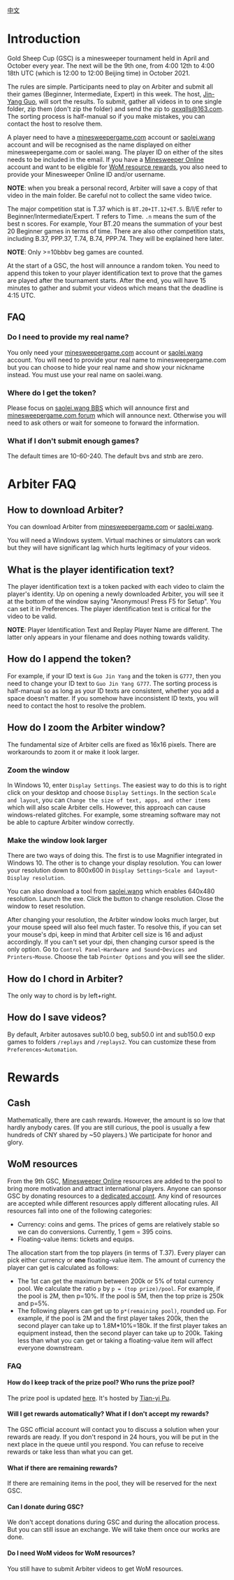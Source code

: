[中文](https://zhuanlan.zhihu.com/p/412898862)

# Introduction

Gold Sheep Cup (GSC) is a minesweeper tournament held in April and October every year. The next will be the 9th one, from 4:00 12th to 4:00 18th UTC (which is 12:00 to 12:00 Beijing time) in October 2021.

The rules are simple. Participants need to play on Arbiter and submit all their games (Beginner, Intermediate, Expert) in this week. The host, [Jin-Yang Guo](https://minesweepergame.com/profile.php?pid=4417), will sort the results. To submit, gather all videos in to one single folder, zip them (don't zip the folder) and send the zip to qxxqlls@163.com. The sorting process is half-manual so if you make mistakes, you can contact the host to resolve them.

A player need to have a [minesweepergame.com](https://minesweepergame.com/) account or [saolei.wang](http://www.saolei.wang/Main/Index.asp) account and will be recognised as the name displayed on either minesweepergame.com or saolei.wang. The player ID on either of the sites needs to be included in the email. If you have a [Minesweeper Online](https://minesweeper.online/cn/) account and want to be eligible for [WoM resource rewards](https://github.com/putianyi889/Miscellaneous/blob/master/%E6%89%AB%E9%9B%B7/GSC%20Guide.md#wom-resources), you also need to provide your Minesweeper Online ID and/or username.

**NOTE**: when you break a personal record, Arbiter will save a copy of that video in the main folder. Be careful not to collect the same video twice.

The major competition stat is T.37 which is `BT.20+IT.12+ET.5`. B/I/E refer to Beginner/Intermediate/Expert. T refers to Time. `.n` means the sum of the best n scores. For example, Your BT.20 means the summation of your best 20 Beginner games in terms of time. There are also other competition stats, including B.37, PPP.37, T.74, B.74, PPP.74. They will be explained here later.

**NOTE**: Only >=10bbbv beg games are counted.

At the start of a GSC, the host will announce a random token. You need to append this token to your player identification text to prove that the games are played after the tournament starts. After the end, you will have 15 minutes to gather and submit your videos which means that the deadline is 4:15 UTC.

## FAQ

### Do I need to provide my real name?
You only need your [minesweepergame.com](https://minesweepergame.com/) account or [saolei.wang](http://www.saolei.wang/Main/Index.asp) account. You will need to provide your real name to minesweepergame.com but you can choose to hide your real name and show your nickname instead. You must use your real name on saolei.wang.

### Where do I get the token?
Please focus on [saolei.wang BBS](http://www.saolei.wang/BBS/Title.asp?Id=20355) which will announce first and [minesweepergame.com forum](https://minesweepergame.com/forum/viewtopic.php?f=14&p=4336&sid=575c9f5862c6c041b9047cc1e4cd26ea#p4336) which will announce next. Otherwise you will need to ask others or wait for someone to forward the information.

### What if I don't submit enough games?
The default times are 10-60-240. The default bvs and stnb are zero.

# Arbiter FAQ

## How to download Arbiter?
You can download Arbiter from [minesweepergame.com](https://minesweepergame.com/download/arbiter.php) or [saolei.wang](http://saolei.wang/Download/Arbiter_0.52.3.zip).

You will need a Windows system. Virtual machines or simulators can work but they will have significant lag which hurts legitimacy of your videos.

## What is the player identification text?
The player identification text is a token packed with each video to claim the player's identity. Up on opening a newly downloaded Arbiter, you will see it at the bottom of the window saying "Anonymous! Press F5 for Setup". You can set it in Preferences. The player identification text is critical for the video to be valid.

**NOTE**: Player Identification Text and Replay Player Name are different. The latter only appears in your filename and does nothing towards validity.

## How do I append the token?
For example, if your ID text is `Guo Jin Yang` and the token is `G777`, then you need to change your ID text to `Guo Jin Yang G777`. The sorting process is half-manual so as long as your ID texts are consistent, whether you add a space doesn't matter. If you somehow have inconsistent ID texts, you will need to contact the host to resolve the problem.

## How do I zoom the Arbiter window?
The fundamental size of Arbiter cells are fixed as 16x16 pixels. There are workarounds to zoom it or make it look larger.

### Zoom the window
In Windows 10, enter `Display Settings`. The easiest way to do this is to right click on your desktop and choose `Display Settings`. In the section `Scale and layout`, you can `Change the size of text, apps, and other items` which will also scale Arbiter cells. However, this approach can cause windows-related glitches. For example, some streaming software may not be able to capture Arbiter window correctly.

### Make the window look larger
There are two ways of doing this. The first is to use Magnifier integrated in Windows 10. The other is to change your display resolution. You can lower your resolution down to 800x600 in `Display Settings`-`Scale and layout`-`Display resolution`.

You can also download a tool from [saolei.wang](http://saolei.wang/Download/%E5%88%86%E8%BE%A8%E7%8E%87%E8%B0%83%E6%95%B4%E5%B7%A5%E5%85%B7.exe) which enables 640x480 resolution. Launch the exe. Click the button to change resolution. Close the window to reset resolution.

After changing your resolution, the Arbiter window looks much larger, but your mouse speed will also feel much faster. To resolve this, if you can set your mouse's dpi, keep in mind that Arbiter cell size is 16 and adjust accordingly. If you can't set your dpi, then changing cursor speed is the only option. Go to `Control Panel`-`Hardware and Sound`-`Devices and Printers`-`Mouse`. Choose the tab `Pointer Options` and you will see the slider.

## How do I chord in Arbiter?
The only way to chord is by left+right.

## How do I save videos?
By default, Arbiter autosaves sub10.0 beg, sub50.0 int and sub150.0 exp games to folders `/replays` and `/replays2`. You can customize these from `Preferences`-`Automation`.

# Rewards

## Cash
Mathematically, there are cash rewards. However, the amount is so low that hardly anybody cares. (If you are still curious, the pool is usually a few hundreds of CNY shared by ~50 players.) We participate for honor and glory.

## WoM resources

From the 9th GSC, [Minesweeper Online](https://minesweeper.online/) resources are added to the pool to bring more motivation and attract international players. Anyone can sponsor GSC by donating resources to a [dedicated account](https://minesweeper.online/player/5619613). Any kind of resources are accepted while different resources apply different allocating rules. All resources fall into one of the following categories:
- Currency: coins and gems. The prices of gems are relatively stable so we can do conversions. Currently, 1 gem = 395 coins.
- Floating-value items: tickets and equips.

The allocation start from the top players (in terms of T.37). Every player can pick either currency or **one** floating-value item. The amount of currency the player can get is calculated as follows:

- The 1st can get the maximum between 200k or 5% of total currency pool. We calculate the ratio `p` by `p = (top prize)/pool`. For example, if the pool is 2M, then p=10%. If the pool is 5M, then the top prize is 250k and p=5%.
- The following players can get up to `p*(remaining pool)`, rounded up. For example, if the pool is 2M and the first player takes 200k, then the second player can take up to 1.8M\*10%=180k. If the first player takes an equipment instead, then the second player can take up to 200k. Taking less than what you can get or taking a floating-value item will affect everyone downstream.

### FAQ
#### How do I keep track of the prize pool? Who runs the prize pool?
The prize pool is updated [here](https://docs.google.com/spreadsheets/d/1uP6P3oERcd_POmXP8-vP2Yl0VrIyVny9mmegvZxx2-A/edit?usp=sharing). It's hosted by [Tian-yi Pu](https://minesweepergame.com/profile.php?pid=8747).

#### Will I get rewards automatically? What if I don't accept my rewards?
The GSC official account will contact you to discuss a solution when your rewards are ready. If you don't respond in 24 hours, you will be put in the next place in the queue until you respond. You can refuse to receive rewards or take less than what you can get.

#### What if there are remaining rewards?
If there are remaining items in the pool, they will be reserved for the next GSC.

#### Can I donate during GSC?
We don't accept donations during GSC and during the allocation process. But you can still issue an exchange. We will take them once our works are done.

#### Do I need WoM videos for WoM resources?
You still have to submit Arbiter videos to get WoM resources.
